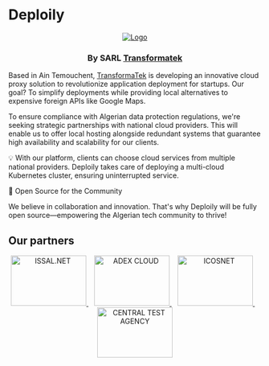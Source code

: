 # Deploily

<p align="center">
  <a href="https://deploily.cloud">
   <img src="https://console.deploily.cloud/_next/image?url=%2Fimages%2Flogo_name.png&w=1920&q=75" alt="Logo">
  </a>

  <h3 align="center">By SARL <a href="https://transformatek.dz">Transformatek</a></h3>
</p>

Based in Ain Temouchent, [TransformaTek](https://transformatek.dz) is developing an innovative cloud proxy solution to revolutionize application deployment for startups. Our goal? To simplify deployments while providing local alternatives to expensive foreign APIs like Google Maps.

To ensure compliance with Algerian data protection regulations, we're seeking strategic partnerships with national cloud providers. This will enable us to offer local hosting alongside redundant systems that guarantee high availability and scalability for our clients.

💡 With our platform, clients can choose cloud services from multiple national providers. Deploily takes care of deploying a multi-cloud Kubernetes cluster, ensuring uninterrupted service.

🎉 Open Source for the Community

We believe in collaboration and innovation. That's why Deploily will be fully open source—empowering the Algerian tech community to thrive!
## Our partners

<p align="center">
  <a href="https://issal.dz" target="_blank">
    <img src="https://deploily.cloud/images/issal_logo.png" alt="ISSAL.NET" width="150" height="100" />
  </a>
  &nbsp;&nbsp;
  <a href="https://adexcloud.dz/" target="_blank">
    <img src="https://deploily.cloud/images/adex_logo.png" alt="ADEX CLOUD" width="150" height="100" />
  </a>
  &nbsp;&nbsp;
  <a href="https://icosnet.com.dz/" target="_blank">
    <img src="https://deploily.cloud/images/icosnet_logo.png" alt="ICOSNET" width="150" height="100" />
  </a>
  &nbsp;&nbsp;
  <a href="https://www.linkedin.com/company/central-test-agengy/" target="_blank">
    <img src="https://deploily.cloud/images/central-test-agency.jpeg" alt="CENTRAL TEST AGENCY" width="150" height="100" />
  </a>
</p>


